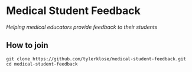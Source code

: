 # Medical Student Feedback
_Helping medical educators provide feedback to their students_ 

## How to join
    git clone https://github.com/tylerklose/medical-student-feedback.git
    cd medical-student-feedback


